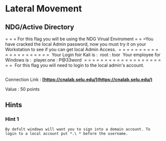 # Lateral Movement
## NDG/Active Directory

= = = For this flag you will be using the NDG Virual Enviroment = = =
​
You have cracked the local Admin password, now you must try it on your Workstation to see if you can get local Admin Access. 
​
= = = = = = = = = = = = = = = = = = = = =
​
Your Login foir Kali is :
​
root : toor
​
Your employee for Windows is :
​
player.one : P@33word
​
= = = = = = = = = = = = = = = = = = = = =
​
For this flag you will need to login to the local admin's account. 
​

##
Connection Link : 
**[https://cnalab.selu.edu/](https://cnalab.selu.edu/)**

Value : 50 points

## Hints

### Hint 1
```
By defult windows will want you to sign into a domain account. To login to a local account put *.\ * before the username. 
```